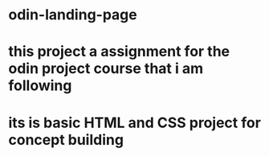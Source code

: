 # odin-landing-page
# this project a assignment for the odin project course that i am following 
# its is basic HTML and CSS project for concept building
